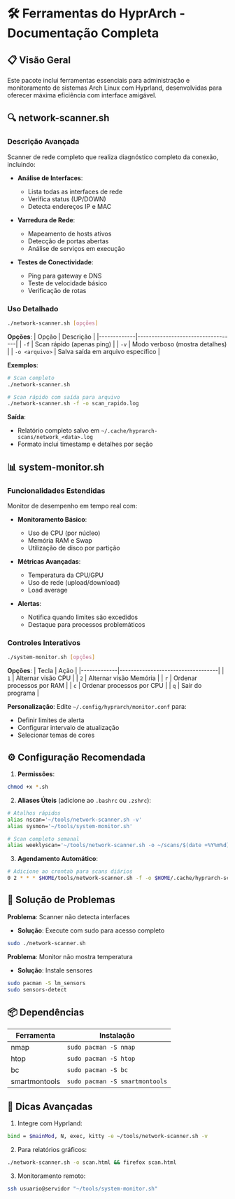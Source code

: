 # 🛠️ Ferramentas do HyprArch - Documentação Completa

## 📋 Visão Geral
Este pacote inclui ferramentas essenciais para administração e monitoramento de sistemas Arch Linux com Hyprland, desenvolvidas para oferecer máxima eficiência com interface amigável.

## 🔍 network-scanner.sh

### Descrição Avançada
Scanner de rede completo que realiza diagnóstico completo da conexão, incluindo:

- **Análise de Interfaces**:
  - Lista todas as interfaces de rede
  - Verifica status (UP/DOWN)
  - Detecta endereços IP e MAC

- **Varredura de Rede**:
  - Mapeamento de hosts ativos
  - Detecção de portas abertas
  - Análise de serviços em execução

- **Testes de Conectividade**:
  - Ping para gateway e DNS
  - Teste de velocidade básico
  - Verificação de rotas

### Uso Detalhado
```bash
./network-scanner.sh [opções]
```

**Opções**:
| Opção       | Descrição                          |
|-------------|-----------------------------------|
| `-f`        | Scan rápido (apenas ping)         |
| `-v`        | Modo verboso (mostra detalhes)    |
| `-o <arquivo>` | Salva saída em arquivo específico |

**Exemplos**:
```bash
# Scan completo
./network-scanner.sh

# Scan rápido com saída para arquivo
./network-scanner.sh -f -o scan_rapido.log
```

**Saída**:
- Relatório completo salvo em `~/.cache/hyprarch-scans/network_<data>.log`
- Formato inclui timestamp e detalhes por seção

## 📊 system-monitor.sh

### Funcionalidades Estendidas
Monitor de desempenho em tempo real com:

- **Monitoramento Básico**:
  - Uso de CPU (por núcleo)
  - Memória RAM e Swap
  - Utilização de disco por partição

- **Métricas Avançadas**:
  - Temperatura da CPU/GPU
  - Uso de rede (upload/download)
  - Load average

- **Alertas**:
  - Notifica quando limites são excedidos
  - Destaque para processos problemáticos

### Controles Interativos
```bash
./system-monitor.sh [opções]
```

**Opções**:
| Tecla       | Ação                              |
|-------------|-----------------------------------|
| `1`         | Alternar visão CPU                |
| `2`         | Alternar visão Memória            |
| `r`         | Ordenar processos por RAM         |
| `c`         | Ordenar processos por CPU         |
| `q`         | Sair do programa                  |

**Personalização**:
Edite `~/.config/hyprarch/monitor.conf` para:
- Definir limites de alerta
- Configurar intervalo de atualização
- Selecionar temas de cores

## ⚙️ Configuração Recomendada

1. **Permissões**:
```bash
chmod +x *.sh
```

2. **Aliases Úteis** (adicione ao `.bashrc` ou `.zshrc`):
```bash
# Atalhos rápidos
alias nscan='~/tools/network-scanner.sh -v'
alias sysmon='~/tools/system-monitor.sh'

# Scan completo semanal
alias weeklyscan='~/tools/network-scanner.sh -o ~/scans/$(date +%Y%m%d)_fullscan.log'
```

3. **Agendamento Automático**:
```bash
# Adicione ao crontab para scans diários
0 2 * * * $HOME/tools/network-scanner.sh -f -o $HOME/.cache/hyprarch-scans/daily_scan.log
```

## 🚨 Solução de Problemas

**Problema**: Scanner não detecta interfaces
- **Solução**: Execute com sudo para acesso completo
```bash
sudo ./network-scanner.sh
```

**Problema**: Monitor não mostra temperatura
- **Solução**: Instale sensores
```bash
sudo pacman -S lm_sensors
sudo sensors-detect
```

## 📦 Dependências
| Ferramenta          | Instalação                      |
|---------------------|---------------------------------|
| nmap                | `sudo pacman -S nmap`           |
| htop                | `sudo pacman -S htop`           |
| bc                  | `sudo pacman -S bc`             |
| smartmontools       | `sudo pacman -S smartmontools`  |

## 📌 Dicas Avançadas
1. Integre com Hyprland:
```bash
bind = $mainMod, N, exec, kitty -e ~/tools/network-scanner.sh -v
```

2. Para relatórios gráficos:
```bash
./network-scanner.sh -o scan.html && firefox scan.html
```

3. Monitoramento remoto:
```bash
ssh usuario@servidor "~/tools/system-monitor.sh"
```